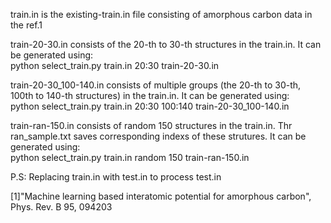 train.in is the existing-train.in file consisting of amorphous carbon data in the ref.1

train-20-30.in consists of the 20-th to 30-th structures in the train.in. It can be generated using:  
python select_train.py train.in 20:30 train-20-30.in

train-20-30_100-140.in consists of multiple groups (the 20-th to 30-th, 100th to 140-th structures) in the train.in. It can be generated using:  
python select_train.py train.in 20:30 100:140 train-20-30_100-140.in

train-ran-150.in consists of random 150 structures in the train.in. Thr ran_sample.txt saves corresponding indexs of these strutures. It can be generated using:  
python select_train.py train.in random 150 train-ran-150.in

P.S: Replacing train.in with test.in to process test.in

[1]"Machine learning based interatomic potential for amorphous carbon", Phys. Rev. B 95, 094203
